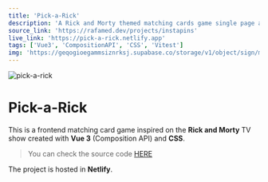 ```yaml
---
title: 'Pick-a-Rick'
description: 'A Rick and Morty themed matching cards game single page application with dark mode'
source_link: 'https://rafamed.dev/projects/instapins'
live_link: 'https://pick-a-rick.netlify.app'
tags: ['Vue3', 'CompositionAPI', 'CSS', 'Vitest']
img: 'https://geqogioegammsiznrksj.supabase.co/storage/v1/object/sign/media/projects/pick-a-rick.jpg?token=eyJhbGciOiJIUzI1NiIsInR5cCI6IkpXVCJ9.eyJ1cmwiOiJtZWRpYS9wcm9qZWN0cy9waWNrLWEtcmljay5qcGciLCJpYXQiOjE2NjAzMjEyMjksImV4cCI6MTk3NTY4MTIyOX0.KPWkWoweSkKcd6w9YOaawSUnejPl_19gbDk3G2PRHgs&t=2022-08-12T16%3A20%3A29.896Z'
---
```


![pick-a-rick](https://geqogioegammsiznrksj.supabase.co/storage/v1/object/sign/media/projects/pick-a-rick-tour.gif?token=eyJhbGciOiJIUzI1NiIsInR5cCI6IkpXVCJ9.eyJ1cmwiOiJtZWRpYS9wcm9qZWN0cy9waWNrLWEtcmljay10b3VyLmdpZiIsImlhdCI6MTY2MDMyMzAzMCwiZXhwIjoxOTc1NjgzMDMwfQ.txco9fbHMwETOmr5BEjojGcwQEsJJEsM4EdTYGk6z7I&t=2022-08-12T16%3A50%3A30.221Z)

# Pick-a-Rick

This is a frontend matching card game inspired on the **Rick and Morty** TV show created with **Vue 3** (Composition API) and **CSS**.

> You can check the source code [HERE](https://github.com/rafamedtech/pick-a-rick)

The project is hosted in **Netlify**.
